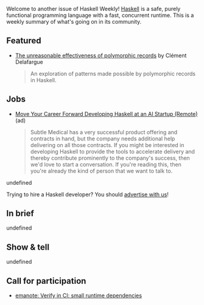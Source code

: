 Welcome to another issue of Haskell Weekly!
[Haskell](https://www.haskell.org) is a safe, purely functional programming language with a fast, concurrent runtime.
This is a weekly summary of what's going on in its community.

## Featured

- [The unreasonable effectiveness of polymorphic records](https://exploring-better-ways.bellroy.com/the-unreasonable-effectiveness-of-polymorphic-records.html) by Clément Delafargue
  > An exploration of patterns made possible by polymorphic records in Haskell.

## Jobs

<!-- Runs from 2022-11-17 to 2022-12-08. -->

- [Move Your Career Forward Developing Haskell at an AI Startup (Remote)](https://bit.ly/subtle-haskell) (ad)
  > Subtle Medical has a very successful product offering and contracts in hand, but the company needs additional help delivering on all those contracts. If you might be interested in developing Haskell to provide the tools to accelerate delivery and thereby contribute prominently to the company's success, then we'd love to start a conversation. If you're reading this, then you're already the kind of person that we want to talk to.

undefined

Trying to hire a Haskell developer?
You should [advertise with us](https://haskellweekly.news/advertising.html)!

## In brief

undefined

## Show & tell

undefined

## Call for participation

- [emanote: Verify in CI: small runtime dependencies](https://github.com/EmaApps/emanote/issues/393)
